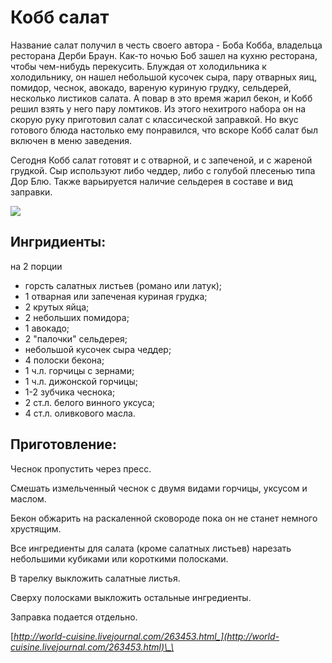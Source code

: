 # Кобб салат

Название салат получил в честь своего автора - Боба Кобба, владельца ресторана Дерби Браун. Как-то ночью Боб зашел на кухню ресторана, чтобы чем-нибудь перекусить. Блуждая от холодильника к холодильнику, он нашел небольшой кусочек сыра, пару отварных яиц, помидор, чеснок, авокадо, вареную куриную грудку, сельдерей, несколько листиков салата. А повар в это время жарил бекон, и Кобб решил взять у него пару ломтиков. Из этого нехитрого набора он на скорую руку приготовил салат с классической заправкой. Но вкус готового блюда настолько ему понравился, что вскоре Кобб салат был включен в меню заведения.

Сегодня Кобб салат готовят и с отварной, и с запеченой, и с жареной грудкой. Сыр используют либо чеддер, либо с голубой плесенью типа Дор Блю. Также варьируется наличие сельдерея в составе и вид заправки.

![](https://s-media-cache-ak0.pinimg.com/564x/ef/8a/e0/ef8ae0d2a296d1c59b64c0f7a520e036.jpg)

## Ингридиенты:

на 2 порции

* горсть салатных листьев \(романо или латук\);
* 1 отварная или запеченая куриная грудка;
* 2 крутых яйца;
* 2 небольших помидора;
* 1 авокадо;
* 2 "палочки" сельдерея;
* небольшой кусочек сыра чеддер;
* 4 полоски бекона;
* 1 ч.л. горчицы с зернами;
* 1 ч.л. дижонской горчицы;
* 1-2 зубчика чеснока;
* 2 ст.л. белого винного уксуса;
* 4 ст.л. оливкового масла. 

## Приготовление:

Чеснок пропустить через пресс.

Смешать измельченный чеснок с двумя видами горчицы, уксусом и маслом.

Бекон обжарить на раскаленной сковороде пока он не станет немного хрустящим.

Все ингредиенты для салата \(кроме салатных листьев\) нарезать небольшими кубиками или короткими полосками.

В тарелку выкложить салатные листья.

Сверху полосками выкложить остальные ингредиенты.

Заправка подается отдельно.

[_http://world-cuisine.livejournal.com/263453.html_](http://world-cuisine.livejournal.com/263453.html)\_\_

